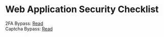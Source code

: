 # Web Application Security Checklist
2FA Bypass: [Read](https://github.com/securitycipher/awsome-websecurity-checklist/blob/main/2fa-bypass.md)<br>
Captcha Bypass: [Read](https://github.com/securitycipher/awsome-websecurity-checklist/blob/main/2fa-bypass.md)
